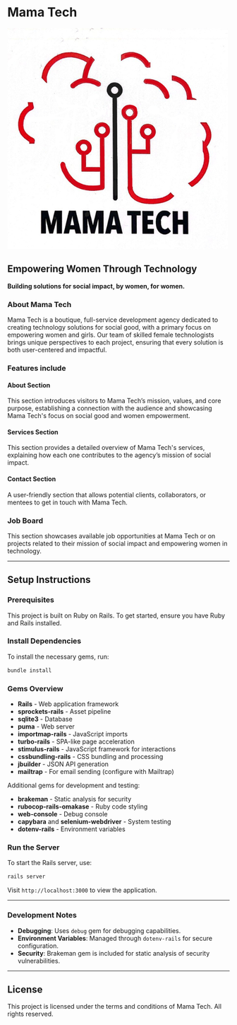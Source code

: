 # Mama Tech

![Mama Tech Logo](mltlogo.png) 

## Empowering Women Through Technology

**Building solutions for social impact, by women, for women.**

### About Mama Tech

Mama Tech is a boutique, full-service development agency dedicated to creating technology solutions for social good, with a primary focus on empowering women and girls. Our team of skilled female technologists brings unique perspectives to each project, ensuring that every solution is both user-centered and impactful.

### Features include

#### About Section

This section introduces visitors to Mama Tech’s mission, values, and core purpose, establishing a connection with the audience and showcasing Mama Tech's focus on social good and women empowerment.

#### Services Section

This section provides a detailed overview of Mama Tech's services, explaining how each one contributes to the agency’s mission of social impact.

#### Contact Section

A user-friendly section that allows potential clients, collaborators, or mentees to get in touch with Mama Tech.

### Job Board

This section showcases available job opportunities at Mama Tech or on projects related to their mission of social impact and empowering women in technology.

---

## Setup Instructions

### Prerequisites

This project is built on Ruby on Rails. To get started, ensure you have Ruby and Rails installed.

### Install Dependencies

To install the necessary gems, run:

```bash
bundle install
```


### Gems Overview

- **Rails** - Web application framework
- **sprockets-rails** - Asset pipeline
- **sqlite3** - Database
- **puma** - Web server
- **importmap-rails** - JavaScript imports
- **turbo-rails** - SPA-like page acceleration
- **stimulus-rails** - JavaScript framework for interactions
- **cssbundling-rails** - CSS bundling and processing
- **jbuilder** - JSON API generation
- **mailtrap** - For email sending (configure with Mailtrap)

Additional gems for development and testing:

- **brakeman** - Static analysis for security
- **rubocop-rails-omakase** - Ruby code styling
- **web-console** - Debug console
- **capybara** and **selenium-webdriver** - System testing
- **dotenv-rails** - Environment variables

### Run the Server

To start the Rails server, use:

```bash
rails server
```

Visit `http://localhost:3000` to view the application.

---

### Development Notes

- **Debugging**: Uses `debug` gem for debugging capabilities.
- **Environment Variables**: Managed through `dotenv-rails` for secure configuration.
- **Security**: Brakeman gem is included for static analysis of security vulnerabilities.

---

## License

This project is licensed under the terms and conditions of Mama Tech. All rights reserved.


